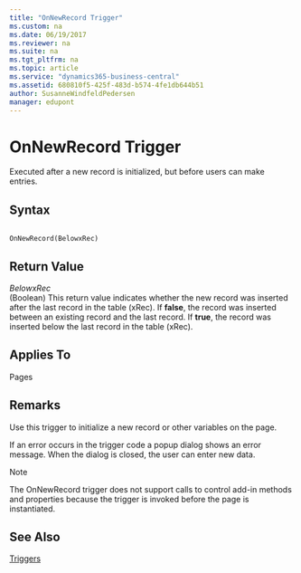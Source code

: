 ```yaml
---
title: "OnNewRecord Trigger"
ms.custom: na
ms.date: 06/19/2017
ms.reviewer: na
ms.suite: na
ms.tgt_pltfrm: na
ms.topic: article
ms.service: "dynamics365-business-central"
ms.assetid: 680810f5-425f-483d-b574-4fe1db644b51
author: SusanneWindfeldPedersen
manager: edupont
---
```




# OnNewRecord Trigger
Executed after a new record is initialized, but before users can make entries.  
  
## Syntax  
  
```  
  
OnNewRecord(BelowxRec)  
```  
  
## Return Value  
 *BelowxRec*  
 \(Boolean\) This return value indicates whether the new record was inserted after the last record in the table \(xRec\). If **false**, the record was inserted between an existing record and the last record. If **true**, the record was inserted below the last record in the table \(xRec\).  
  
## Applies To  
 Pages  
  
## Remarks  
 Use this trigger to initialize a new record or other variables on the page.  
  
 If an error occurs in the trigger code a popup dialog shows an error message. When the dialog is closed, the user can enter new data.  
  
> [!NOTE]  
>  The OnNewRecord trigger does not support calls to control add-in methods and properties because the trigger is invoked before the page is instantiated. <!-- For more information see, [Exposing Methods and Properties in a Windows Client Control Add-in](Exposing-Methods-and-Properties-in-a-Windows-Client-Control-Add-in.md).  -->
  
## See Also  
 [Triggers](devenv-triggers.md)